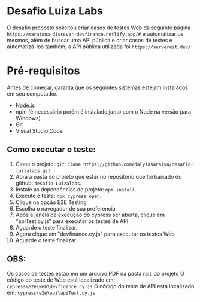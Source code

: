 # Desafio Luiza Labs

O desafio proposto solicitou criar casos de testes Web da seguinte página `https://maratona-discover-devfinance.netlify.app/#` e automatizar os mesmos, além de buscar uma API pública e criar casos de testes e automatizá-los também, a API pública utilizada foi `https://serverest.dev/`

# Pré-requisitos

Antes de começar, garanta que os seguintes sistemas estejam instalados em seu computador.

- [Node.js](https://nodejs.org/en/)
- npm (é necessário porém é instalado junto com o Node na versão para Windows)
- Git
- Visual Studio Code


## Como executar o teste:
1. Clone o projeto: `git clone https://github.com/dalylasaraiva/desafio-luizalabs.git`.
2. Abra a pasta do projeto que estar no repositório que foi baixado do github: `desafio-Luizalabs`.
3. Instale as dependências do projeto: `npm install`.
4. Execute o teste: `npx cypress open`.
5. Clique na opção E2E Testing
6. Escolha o navegador de sua preferencia
7. Após a janela de execução do cypress ser aberta, clique em "apiTest.cy.js" para executar os testes de API
8. Aguarde o teste finalizar.
9. Agora clique em "devfinance.cy.js" para executar os testes Web
10. Aguarde o teste finalizar.

## OBS:
Os casos de testes estão em um arquivo PDF na pasta raiz do projeto
O código do teste de Web está localizado em: `cypress\e2e\web\devfinance.cy.js`
O código do teste de API está localizado em: `cypress\e2e\api\apiTest.cy.js`

